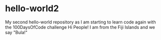# hello-world2
My second hello-world repository as I am starting to learn code again with the 100DaysOfCode challenge
Hi People! I am from the Fiji Islands and we say "Bula!"

